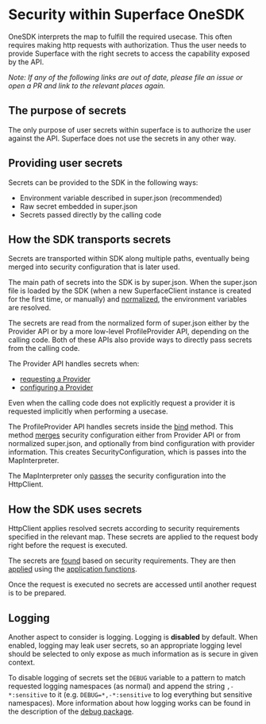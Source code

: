 # Security within Superface OneSDK

OneSDK interprets the map to fulfill the required usecase. This often requires making http requests with authorization. Thus the user needs to provide Superface with the right secrets to access the capability exposed by the API.

_Note: If any of the following links are out of date, please file an issue or open a PR and link to the relevant places again._

## The purpose of secrets

The only purpose of user secrets within superface is to authorize the user against the API. Superface does not use the secrets in any other way.

## Providing user secrets

Secrets can be provided to the SDK in the following ways:
* Environment variable described in super.json (recommended)
* Raw secret embedded in super.json
* Secrets passed directly by the calling code

## How the SDK transports secrets

Secrets are transported within SDK along multiple paths, eventually being merged into security configuration that is later used.

The main path of secrets into the SDK is by super.json. When the super.json file is loaded by the SDK (when a new SuperfaceClient instance is created for the first time, or manually) and [normalized](https://github.com/superfaceai/one-sdk-js/blob/master/src/internal/superjson.ts#L557), the environment variables are resolved.

The secrets are read from the normalized form of super.json either by the Provider API or by a more low-level ProfileProvider API, depending on the calling code. Both of these APIs also provide ways to directly pass secrets from the calling code.

The Provider API handles secrets when:
* [requesting a Provider](https://github.com/superfaceai/one-sdk-js/blob/master/src/client/public/client.ts#L65)
* [configuring a Provider](https://github.com/superfaceai/one-sdk-js/blob/master/src/client/public/provider.ts#L23)

Even when the calling code does not explicitly request a provider it is requested implicitly when performing a usecase.

The ProfileProvider API handles secrets inside the [bind](https://github.com/superfaceai/one-sdk-js/blob/master/src/client/query/profile-provider.ts#L161) method. This method [merges](https://github.com/superfaceai/one-sdk-js/blob/master/src/client/query/profile-provider.ts#L447) security configuration either from Provider API or from normalized super.json, and optionally from bind configuration with provider information. This creates SecurityConfiguration, which is passes into the MapInterpreter.

The MapInterpreter only [passes](https://github.com/superfaceai/one-sdk-js/blob/master/src/internal/interpreter/map-interpreter.ts#L282) the security configuration into the HttpClient.

## How the SDK uses secrets

HttpClient applies resolved secrets according to security requirements specified in the relevant map. These secrets are applied to the request body right before the request is executed.

The secrets are [found](https://github.com/superfaceai/one-sdk-js/blob/master/src/internal/http/http.ts#L202) based on security requirements. They are then [applied](https://github.com/superfaceai/one-sdk-js/blob/master/src/internal/http/http.ts#L219) using the [application functions](https://github.com/superfaceai/one-sdk-js/blob/master/src/internal/http/security.ts).

Once the request is executed no secrets are accessed until another request is to be prepared.

## Logging

Another aspect to consider is logging. Logging is **disabled** by default. When enabled, logging may leak user secrets, so an appropriate logging level should be selected to only expose as much information as is secure in given context.

To disable logging of secrets set the `DEBUG` variable to a pattern to match requested logging namespaces (as normal) and append the string `,-*:sensitive` to it (e.g. `DEBUG=*,-*:sensitive` to log everything but sensitive namespaces). More information about how logging works can be found in the description of the [debug package](https://www.npmjs.com/package/debug).
